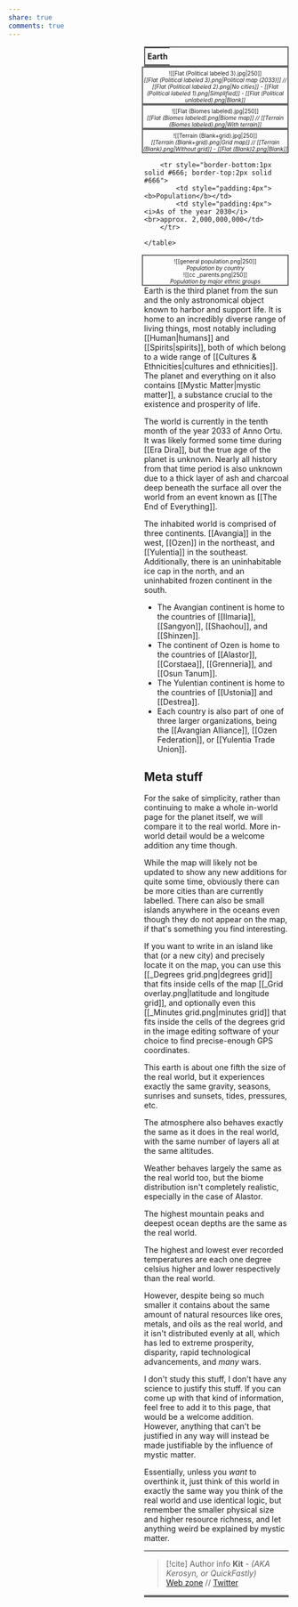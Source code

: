 ```yaml
---
share: true
comments: true
---
```

<div style="float:right; clear:right; width:260px; margin:0 0 0 14; border-collapse:collapse">
  <table style="float:right; clear:right; width:260px; margin:0 0 0 14; border:2px solid #666; line-height:1.5; border-collapse:collapse; font-size:smaller">
	<tr>
		<th colspan="2" style="border-bottom:2px solid #666; font-size:larger; padding:4px; text-align:center">Earth</th>
	</tr></table>
  </div>

 <span align="center" style="float:right; clear:right; width:260px; margin:0 0 0 14; padding:4 0 0 0; border:2px solid #666; border-collapse:collapse; font-size:10px">![[Flat (Political labeled 3).jpg|250]]<br><i>[[Flat (Political labeled 3).png|Political map (2033)]] // [[Flat (Political labeled 2).png|No cities]] - [[Flat (Political labeled 1).png|Simplified]] - [[Flat (Political unlabeled).png|Blank]]</i></span>
  
 <span align="center" style="float:right; clear:right; width:260px; margin:0 0 0 14; padding:4 0 0 0; border:2px solid #666; border-collapse:collapse; font-size:10px">![[Flat (Biomes labeled).jpg|250]]<br><i>[[Flat (Biomes labeled).png|Biome map]] // [[Terrain (Biomes labeled).png|With terrain]]</i></span>
  
 <span align="center" style="float:right; clear:right; width:260px; margin:0 0 0 14; padding:4 0 0 0; border:2px solid #666; border-collapse:collapse; font-size:10px">![[Terrain (Blank+grid).jpg|250]]<br><i>[[Terrain (Blank+grid).png|Grid map]] // [[Terrain (Blank).png|Without grid]] - [[Flat (Blank)2.png|Blank]]</i></span>

  <div style="float:right; clear:right; width:260px; margin:0 0 0 14; border-collapse:collapse">
    <table style="float:right; clear:right; width:260px; margin:0 0 0 14; border:2px solid #666; line-height:1.5; border-collapse:collapse; font-size:smaller">
	
		<tr style="border-bottom:1px solid #666; border-top:2px solid #666">
			<td style="padding:4px"><b>Population</b></td>
			<td style="padding:4px"><i>As of the year 2030</i><br>approx. 2,000,000,000</td>
		</tr>
	
    </table>
  </div>

  <span align="center" style="float:right; clear:right; width:260px; margin:0 0 0 14; padding:4 0 0 0; border-right:2px solid #666; border:2px solid #666; border-collapse:collapse; font-size:10px">![[general population.png|250]]<br><i>Population by country</i><br>![[cc _parents.png|250]]<br><i>Population by major ethnic groups</i></span>

Earth is the third planet from the sun and the only astronomical object known to harbor and support life. It is home to an incredibly diverse range of living things, most notably including [[Human|humans]] and [[Spirits|spirits]], both of which belong to a wide range of [[Cultures & Ethnicities|cultures and ethnicities]]. The planet and everything on it also contains [[Mystic Matter|mystic matter]], a substance crucial to the existence and prosperity of life.

The world is currently in the tenth month of the year 2033 of Anno Ortu. It was likely formed some time during [[Era Dira]], but the true age of the planet is unknown. Nearly all history from that time period is also unknown due to a thick layer of ash and charcoal deep beneath the surface all over the world from an event known as [[The End of Everything]].

The inhabited world is comprised of three continents. [[Avangia]] in the west, [[Ozen]] in the northeast, and [[Yulentia]] in the southeast. Additionally, there is an uninhabitable ice cap in the north, and an uninhabited frozen continent in the south.
	
- The Avangian continent is home to the countries of [[Ilmaria]], [[Sangyon]], [[Shaohou]], and [[Shinzen]].
- The continent of Ozen is home to the countries of [[Alastor]], [[Corstaea]], [[Grenneria]], and [[Osun Tanum]].
- The Yulentian continent is home to the countries of [[Ustonia]] and [[Destrea]].
- Each country is also part of one of three larger organizations, being the [[Avangian Alliance]], [[Ozen Federation]], or [[Yulentia Trade Union]].

## Meta stuff

For the sake of simplicity, rather than continuing to make a whole in-world page for the planet itself, we will compare it to the real world. More in-world detail would be a welcome addition any time though.

While the map will likely not be updated to show any new additions for quite some time, obviously there can be more cities than are currently labelled. There can also be small islands anywhere in the oceans even though they do not appear on the map, if that's something you find interesting.

If you want to write in an island like that (or a new city) and precisely locate it on the map, you can use this [[_Degrees grid.png|degrees grid]] that fits inside cells of the map [[_Grid overlay.png|latitude and longitude grid]], and optionally even this [[_Minutes grid.png|minutes grid]] that fits inside the cells of the degrees grid in the image editing software of your choice to find precise-enough GPS coordinates.

This earth is about one fifth the size of the real world, but it experiences exactly the same gravity, seasons, sunrises and sunsets, tides, pressures, etc.

The atmosphere also behaves exactly the same as it does in the real world, with the same number of layers all at the same altitudes.

Weather behaves largely the same as the real world too, but the biome distribution isn't completely realistic, especially in the case of Alastor.

The highest mountain peaks and deepest ocean depths are the same as the real world.

The highest and lowest ever recorded temperatures are each one degree celsius higher and lower respectively than the real world.

However, despite being so much smaller it contains about the same amount of natural resources like ores, metals, and oils as the real world, and it isn't distributed evenly at all, which has led to extreme prosperity, disparity, rapid technological advancements, and *many* wars.

I don't study this stuff, I don't have any science to justify this stuff. If you can come up with that kind of information, feel free to add it to this page, that would be a welcome addition. However, anything that can't be justified in any way will instead be made justifiable by the influence of mystic matter.

Essentially, unless you *want* to overthink it, just think of this world in exactly the same way you think of the real world and use identical logic, but remember the smaller physical size and higher resource richness, and let anything weird be explained by mystic matter.

-----
> [!cite] Author info
> **Kit** - *(AKA Kerosyn, or QuickFastly)*\
> [Web zone](https://kitabe.link) // [Twitter](https://twitter.com/Kerosyn_)
